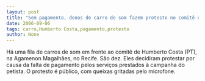 ```yaml
---
layout: post
title: "Sem pagamento, donos de carro de som fazem protesto no comitê de Humberto"
date: 2006-09-06
tags: carro,Humberto Costa,pagamento,protesto
author: None
---
```

Há uma fila de carros de som em frente ao comitê de Humberto Costa (PT), na Agamenon Magalhães, no Recife. São dez.
Eles decidiram protestar por causa da falta de pagamento pelos serviços prestados à campanha do petista.
O protesto é público, com queixas gritadas pelo microfone. 